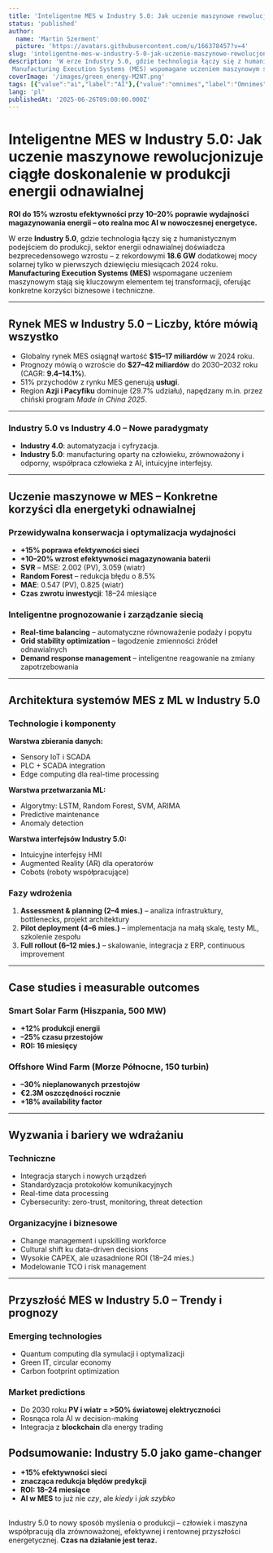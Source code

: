 ```yaml
---
title: 'Inteligentne MES w Industry 5.0: Jak uczenie maszynowe rewolucjonizuje ciągłe doskonalenie w produkcji energii odnawialnej'
status: 'published'
author:
  name: 'Martin Szerment'
  picture: 'https://avatars.githubusercontent.com/u/166378457?v=4'
slug: 'inteligentne-mes-w-industry-5-0-jak-uczenie-maszynowe-rewolucjonizuje-ciagle-doskonalenie-w-produkcji-energii-odnawialnej'
description: 'W erze Industry 5.0, gdzie technologia łączy się z humanistycznym podejściem do produkcji, sektor energii odnawialnej doświadcza bezprecedensowego wzrostu – z rekordowymi 18.6 GW dodatkowej mocy solarnej tylko w pierwszych dziewięciu miesiącach 2024 roku.
 Manufacturing Execution Systems (MES) wspomagane uczeniem maszynowym stają się kluczowym elementem tej transformacji, oferując konkretne korzyści biznesowe i techniczne.'
coverImage: '/images/green_energy-M2NT.png'
tags: [{"value":"ai","label":"AI"},{"value":"omnimes","label":"Omnimes"},{"value":"Industry 5.0","label":"Industry 5.0"},{"label":"Green Energy","value":"greenEnergy"}]
lang: 'pl'
publishedAt: '2025-06-26T09:00:00.000Z'
---
```


# Inteligentne MES w Industry 5.0: Jak uczenie maszynowe rewolucjonizuje ciągłe doskonalenie w produkcji energii odnawialnej

 

**ROI do 15% wzrostu efektywności przy 10–20% poprawie wydajności magazynowania energii – oto realna moc AI w nowoczesnej energetyce.**

W erze **Industry 5.0**, gdzie technologia łączy się z humanistycznym podejściem do produkcji, sektor energii odnawialnej doświadcza bezprecedensowego wzrostu – z rekordowymi **18.6 GW** dodatkowej mocy solarnej tylko w pierwszych dziewięciu miesiącach 2024 roku.\
**Manufacturing Execution Systems (MES)** wspomagane uczeniem maszynowym stają się kluczowym elementem tej transformacji, oferując konkretne korzyści biznesowe i techniczne.

---

## Rynek MES w Industry 5.0 – Liczby, które mówią wszystko

- Globalny rynek MES osiągnął wartość **$15–17 miliardów** w 2024 roku.
- Prognozy mówią o wzroście do **$27–42 miliardów** do 2030–2032 roku (CAGR: **9.4–14.1%**).
- 51% przychodów z rynku MES generują **usługi**.
- Region **Azji i Pacyfiku** dominuje (29.7% udziału), napędzany m.in. przez chiński program *Made in China 2025*.

---

### Industry 5.0 vs Industry 4.0 – Nowe paradygmaty

- **Industry 4.0**: automatyzacja i cyfryzacja.
- **Industry 5.0**: manufacturing oparty na człowieku, zrównoważony i odporny, współpraca człowieka z AI, intuicyjne interfejsy.

---

## Uczenie maszynowe w MES – Konkretne korzyści dla energetyki odnawialnej

### Przewidywalna konserwacja i optymalizacja wydajności

- **+15% poprawa efektywności sieci**
- **+10–20% wzrost efektywności magazynowania baterii**
- **SVR** – MSE: 2.002 (PV), 3.059 (wiatr)
- **Random Forest** – redukcja błędu o 8.5%
- **MAE**: 0.547 (PV), 0.825 (wiatr)
- **Czas zwrotu inwestycji**: 18–24 miesiące

### Inteligentne prognozowanie i zarządzanie siecią

- **Real-time balancing** – automatyczne równoważenie podaży i popytu
- **Grid stability optimization** – łagodzenie zmienności źródeł odnawialnych
- **Demand response management** – inteligentne reagowanie na zmiany zapotrzebowania

---

## Architektura systemów MES z ML w Industry 5.0

### Technologie i komponenty

**Warstwa zbierania danych:**

- Sensory IoT i SCADA
- PLC + SCADA integration
- Edge computing dla real-time processing

**Warstwa przetwarzania ML:**

- Algorytmy: LSTM, Random Forest, SVM, ARIMA
- Predictive maintenance
- Anomaly detection

**Warstwa interfejsów Industry 5.0:**

- Intuicyjne interfejsy HMI
- Augmented Reality (AR) dla operatorów
- Cobots (roboty współpracujące)

### Fazy wdrożenia

1. **Assessment & planning (2–4 mies.)** – analiza infrastruktury, bottlenecks, projekt architektury
2. **Pilot deployment (4–6 mies.)** – implementacja na małą skalę, testy ML, szkolenie zespołu
3. **Full rollout (6–12 mies.)** – skalowanie, integracja z ERP, continuous improvement

---

## Case studies i measurable outcomes

### Smart Solar Farm (Hiszpania, 500 MW)

- **+12% produkcji energii**
- **–25% czasu przestojów**
- **ROI: 16 miesięcy**

### Offshore Wind Farm (Morze Północne, 150 turbin)

- **–30% nieplanowanych przestojów**
- **€2.3M oszczędności rocznie**
- **+18% availability factor**

---

## Wyzwania i bariery we wdrażaniu

### Techniczne

- Integracja starych i nowych urządzeń
- Standardyzacja protokołów komunikacyjnych
- Real-time data processing
- Cybersecurity: zero-trust, monitoring, threat detection

### Organizacyjne i biznesowe

- Change management i upskilling workforce
- Cultural shift ku data-driven decisions
- Wysokie CAPEX, ale uzasadnione ROI (18–24 mies.)
- Modelowanie TCO i risk management

---

## Przyszłość MES w Industry 5.0 – Trendy i prognozy

### Emerging technologies

- Quantum computing dla symulacji i optymalizacji
- Green IT, circular economy
- Carbon footprint optimization

### Market predictions

- Do 2030 roku **PV i wiatr = &gt;50% światowej elektryczności**
- Rosnąca rola AI w decision-making
- Integracja z **blockchain** dla energy trading

## Podsumowanie: Industry 5.0 jako game-changer

- **+15% efektywności sieci**
- **znacząca redukcja błędów predykcji**
- **ROI: 18–24 miesiące**
- **AI w MES** to już nie *czy*, ale *kiedy* i *jak szybko*

\
Industry 5.0 to nowy sposób myślenia o produkcji – człowiek i maszyna współpracują dla zrównoważonej, efektywnej i rentownej przyszłości energetycznej. **Czas na działanie jest teraz.**